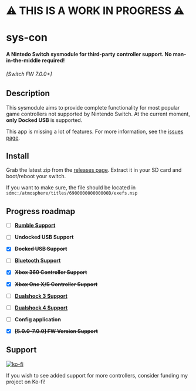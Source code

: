 # ⚠ THIS IS A WORK IN PROGRESS ⚠

# sys-con

#### A Nintedo Switch sysmodule for third-party controller support. No man-in-the-middle required! 
###### \[Switch FW 7.0.0+\]


## Description
This sysmodule aims to provide complete functionality for most popular game controllers not supported by Nintendo Switch.
At the current moment, **only Docked USB** is supported. 

This app is missing a lot of features. For more information, see the [issues page](https://github.com/cathery/sys-con/issues).

## Install

Grab the latest zip from the [releases page](https://github.com/cathery/sys-con/releases). Extract it in your SD card and boot/reboot your switch.

If you want to make sure, the file should be located in `sdmc:/atmosphere/titles/690000000000000D/exefs.nsp`

## Progress roadmap
- [ ] **[Rumble Support](https://github.com/cathery/sys-con/issues/1)**
- [ ] **Undocked USB Support**
- [x] **~~Docked USB Support~~**
- [ ] **[Bluetooth Support](https://github.com/cathery/sys-con/issues/5)**

- [x] **~~Xbox 360 Controller Support~~**
- [x] **~~Xbox One X/S Controller Support~~**
- [ ] **[Dualshock 3 Support](https://github.com/cathery/sys-con/issues/3)**
- [ ] **[Dualshock 4 Support](https://github.com/cathery/sys-con/issues/4)**
- [ ] **Config application**
- [x] **~~\[5.0.0-7.0.0\] FW Version Support~~**

## Support
[![ko-fi](https://www.ko-fi.com/img/githubbutton_sm.svg)](https://ko-fi.com/H2H316ZQV)

If you wish to see added support for more controllers, consider funding my project on Ko-fi!
